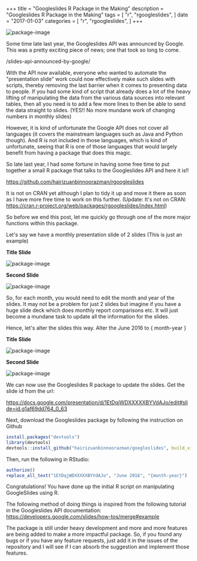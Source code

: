 +++
title = "Googleslides R Package in the Making"
description = "Googleslides R Package in the Making"
tags = [
    "r",
    "rgoogleslides",
]
date = "2017-01-03"
categories = [
    "r",
    "rgoogleslides",
]
+++

![package-image](/20170103_googleslidesRPackageInTheMaking/package-logo.png)

Some time late last year, the Googleslides API was announced by Google. This was a pretty exciting piece of news; one that took so long to come.

/slides-api-announced-by-google/

With the API now available, everyone who wanted to automate the "presentation slide" work could now effectively make such slides with scripts, thereby removing the last barrier when it comes to presenting data to people. If you had some kind of script that already does a lot of the heavy lifting of manipulating the data from the various data sources into relevant tables, then all you need is to add a few more lines to then be able to send the data straight to slides. (YES!! No more mundane work of changing numbers in monthly slides)

However, it is kind of unfortunate the Google API does not cover all languages (it covers the mainstream languages such as Java and Python though). And R is not included in those languages, which is kind of unfortunate, seeing that R is one of those languages that would largely benefit from having a package that does this magic.

So late last year, I had some fortune in having some free time to put together a small R package that talks to the Googleslides API and here it is!!

https://github.com/hairizuanbinnoorazman/rgoogleslides

It is not on CRAN yet although I plan to tidy it up and move it there as soon as I have more free time to work on this further. (Update: It's not on CRAN: https://cran.r-project.org/web/packages/rgoogleslides/index.html)

So before we end this post, let me quickly go through one of the more major functions within this package.

Let's say we have a monthly presentation slide of 2 slides (This is just an example)

**Title Slide**

![package-image](/20170103_googleslidesRPackageInTheMaking/filledTitle.png)

**Second Slide**

![package-image](/20170103_googleslidesRPackageInTheMaking/teamMembersFilled.png)

So, for each month, you would need to edit the month and year of the slides. It may not be a problem for just 2 slides but imagine if you have a huge slide deck which does monthly report comparisons etc. It will just become a mundane task to update all the information for the slides.

Hence, let's alter the slides this way. Alter the June 2016 to { month-year }

**Title Slide**

![package-image](/20170103_googleslidesRPackageInTheMaking/emptyTitle.png)

**Second Slide**

![package-image](/20170103_googleslidesRPackageInTheMaking/teamMembersFilled.png)

We can now use the Googleslides R package to update the slides.
Get the slide id from the url:

https://docs.google.com/presentation/d/1EtDqjWDXXXXXBYVdAJo/edit#slide=id.g1af69dd764_0_63

Next, download the Googleslides package by following the instruction on Github

```R
install.packages("devtools")
library(devtools)
devtools::install_github("hairizuanbinnoorazman/googleslides", build_vignettes = TRUE)
```

Then, run the following in RStudio:

```R
authorize()
replace_all_text("1EtDqjWDXXXXXBYVdAJo", "June 2016", "{month-year}")
```

Congratulations! You have done up the initial R script on manipulating GoogleSlides using R.

The following method of doing things is inspired from the following tutorial in the Googleslides API documentation:
https://developers.google.com/slides/how-tos/merge#example

The package is still under heavy development and more and more features are being added to make a more impactful package. So, if you found any bugs or if you have any feature requests, just add it in the issues of the repository and I will see if I can absorb the suggestion and implement those features.
